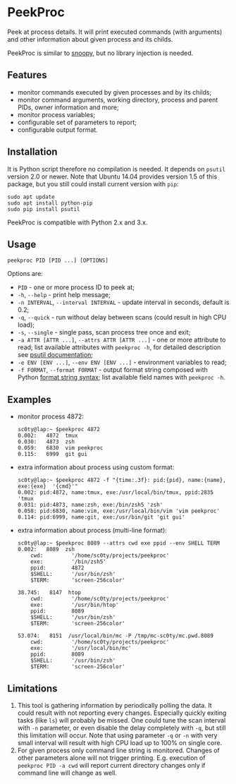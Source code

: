 # PeekProc
Peek at process details.
It will print executed commands (with arguments) and other information about given process and its childs.

PeekProc is similar to [snoopy](https://github.com/a2o/snoopy), but no library injection is needed.
## Features
 - monitor commands executed by given processes and by its childs;
 - monitor command arguments, working directory, process and parent PIDs, owner information and more;
 - monitor process variables;
 - configurable set of parameters to report;
 - configurable output format.

## Installation
It is Python script therefore no compilation is needed. It depends on `psutil` version 2.0 or newer.
Note that Ubuntu 14.04 provides version 1.5 of this package, but you still could install current version with `pip`:
```
sudo apt update
sudo apt install python-pip
sudo pip install psutil
```
PeekProc is compatible with Python 2.x and 3.x.

## Usage
`peekproc PID [PID ...] [OPTIONS]`

Options are:
- `PID` - one or more process ID to peek at;
- `-h`, `--help`	- print help message;
- `-n INTERVAL`, `--interval INTERVAL`	- update interval in seconds, default is 0.2;
- `-q`, `--quick`	- run without delay between scans (could result in high CPU load);
- `-s`, `--single`	- single pass, scan process tree once and exit;
- `-a ATTR [ATTR ...]`, `--attrs ATTR [ATTR ...]`	- one or more attribute to read; list available attributes with `peekproc -h`, for detailed description see [psutil documentation](http://pythonhosted.org/psutil/#process-class);
- `-e ENV [ENV ...]`, `--env ENV [ENV ...]`	- environment variables to read;
- `-f FORMAT`, `--format FORMAT`	- output format string composed with Python [format string syntax](https://docs.python.org/2/library/string.html#format-string-syntax); list available field names with `peekproc -h`.

## Examples
- monitor process 4872:
    ```
    sc0ty@lap:~ $peekproc 4872
    0.002:   4872  tmux
    0.030:   4873  zsh
    0.059:   6830  vim peekproc
    0.115:   6999  git gui
    ```
- extra information about process using custom format:
	```
	sc0ty@lap:~ $peekproc 4872 -f "{time:.3f}: pid:{pid}, name:{name}, exe:{exe}  '{cmd}'"
	0.002: pid:4872, name:tmux, exe:/usr/local/bin/tmux, ppid:2835 'tmux
	0.031: pid:4873, name:zsh, exe:/bin/zsh5 'zsh'
	0.058: pid:6830, name:vim, exe:/usr/local/bin/vim 'vim peekproc'
	0.114: pid:6999, name:git, exe:/usr/bin/git 'git gui'
	```
- extra information about process (multi-line format):
	```
	sc0ty@lap:~ $peekproc 8089 --attrs cwd exe ppid --env SHELL TERM
	0.002:   8089  zsh
		cwd:         '/home/sc0ty/projects/peekproc'
		exe:         '/bin/zsh5'
		ppid:        4872
		$SHELL:      '/usr/bin/zsh'
		$TERM:       'screen-256color'

	38.745:   8147  htop
		cwd:         '/home/sc0ty/projects/peekproc'
		exe:         '/usr/bin/htop'
		ppid:        8089
		$SHELL:      '/usr/bin/zsh'
		$TERM:       'screen-256color'

	53.074:   8151  /usr/local/bin/mc -P /tmp/mc-sc0ty/mc.pwd.8089
		cwd:         '/home/sc0ty/projects/peekproc'
		exe:         '/usr/local/bin/mc'
		ppid:        8089
		$SHELL:      '/usr/bin/zsh'
		$TERM:       'screen-256color'
	```

## Limitations
1. This tool is gathering information by periodically polling the data. It could result with not reporting every changes. Especially quickly exiting tasks (like `ls`) will probably be missed. One could tune the scan interval with `-n` parameter, or even disable the delay completely with `-q`, but still this limitation will occur.
Note that using parameter `-q` or `-n` with very small interval will result with high CPU load up to 100% on single core.
2. For given process only command line string is monitored. Changes of other parameters alone will not trigger printing. E.g. execution of `peekproc PID -a cwd` will report current directory changes only if command line will change as well.

